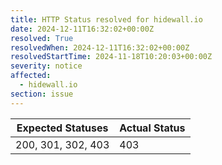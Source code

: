 ```yaml
---
title: HTTP Status resolved for hidewall.io
date: 2024-12-11T16:32:02+00:00Z
resolved: True
resolvedWhen: 2024-12-11T16:32:02+00:00Z
resolvedStartTime: 2024-11-18T10:20:03+00:00Z
severity: notice
affected:
  - hidewall.io
section: issue
---
```


| Expected Statuses | Actual Status  |
|-------------------|----------------|
| 200, 301, 302, 403 | 403 |

